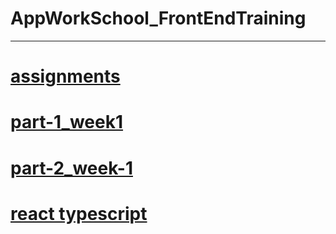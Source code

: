 # AppWorkSchool_FrontEndTraining
---

[assignments](https://himyjan.github.io/assignments/)
=

[part-1_week1](https://himyjan.github.io/assignments/part-1_week1/index.html)
=

[part-2_week-1](https://himyjan.github.io/assignments/part-2_week1/index.html)
=

[react typescript](https://reacttypescript-cfgejd60n-himyjan.vercel.app/)
=
